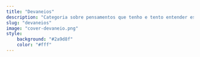 ```yaml
---
title: "Devaneios"
description: "Categoria sobre pensamentos que tenho e tento entender escrevendos-os em formatos de contos, historias, poesias, etc."
slug: "devaneios"
image: "cover-devaneio.png"
style:
    background: "#2a9d8f"
    color: "#fff"
---
```

